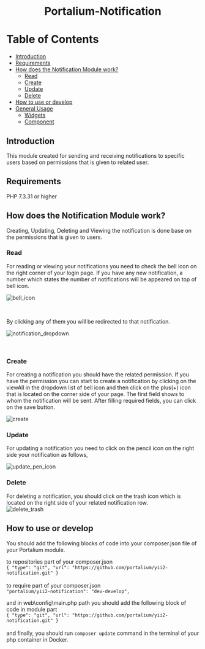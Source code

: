 # <p align="center">Portalium-Notification</p>

# Table of Contents
+ [Introduction](#introduction)
+ [Requirements](#requirements)
+ [How does the Notification Module work?](#how-does-the-notification-module-work)
    + [Read](#read)
    + [Create](#create)
    + [Update](#update)
    + [Delete](#delete)
+ [How to use or develop](#how-to-use-or-develop)
+ [General Usage](#general-usage)
    + [Widgets](docs/widgets/widget.md)
    + [Component](docs/components/components.md)
  
## Introduction
This module created for sending and receiving notifications to specific users based on permissions
that is given to related user.

## Requirements
  PHP 7.3.31 or higher


## How does the Notification Module work?
Creating, Updating, Deleting and  Viewing the notification is done base on the permissions that is given to users.<br>
### Read
For reading or viewing your notifications you need to check the bell icon on the right corner of your login page.
If you have any new notification, a number which states the number of notifications will be appeared on top of bell icon.
<br>

![bell_icon](https://github.com/portalium/yii2-notification/assets/91452487/d76e7abd-0414-4e63-9007-0a8231eb296f)

<br>

By clicking any of them you will be redirected to that notification.

![notification_dropdown](https://github.com/portalium/yii2-notification/assets/91452487/260a7baf-82b0-426c-a2f6-ac9e772612e7)

<br>

### Create
For creating a notification you should have the related permission. If you have the permission you can start to create a notification
by clicking on the viewAll in the dropdown list of bell icon and then click on the plus(+) icon that is located on the corner side of your page.
The first field shows to whom the notification will be sent. After filling required fields, you can click on the save button.

![create](https://github.com/portalium/yii2-notification/assets/91452487/94d1fa18-b50e-4364-ba65-46ec61ea7ed3)

### Update
For updating a notification you need to click on the pencil icon on the right side your notification as follows,

![update_pen_icon](https://github.com/portalium/yii2-notification/assets/91452487/ff8a1276-10d0-4a6c-a7e5-9a152fd5c1e9)


### Delete
For deleting a notification, you should click on the trash icon which is located on the right side of your related notification row.
<br>
![delete_trash](https://github.com/portalium/yii2-notification/assets/91452487/69b02e06-0f47-4bc0-9455-7a7b9f72632d)
<br>


## How to use or develop

You should add the following blocks of code into your composer.json file of your Portalium module.

to repositories part of your composer.json
<br>
`{
"type": "git",
"url": "https://github.com/portalium/yii2-notification.git"
}`
<br>
<br>
to require part of your composer.json
<br>
`"portalium/yii2-notification": "dev-develop",`

and in web\config\main.php path you should add the following block of code in module part
<br>
`{
"type": "git",
"url": "https://github.com/portalium/yii2-notification.git"
}`
<br><br>
and finally, you should run `composer update` command in the terminal of your php container in Docker.
<br>
